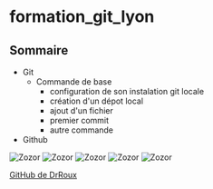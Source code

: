 # formation_git_lyon




## Sommaire


* Git
	* Commande de base
		* configuration de son instalation git locale
		* création d'un dépot local
		* ajout d'un fichier
		* premier commit
		* autre commande
* Github

![Zozor](http://uploads.siteduzero.com/files/420001_421000/420263.png)
![Zozor](http://uploads.siteduzero.com/files/420001_421000/420263.png)
![Zozor](http://uploads.siteduzero.com/files/420001_421000/420263.png)
![Zozor](http://uploads.siteduzero.com/files/420001_421000/420263.png)
![Zozor](http://uploads.siteduzero.com/files/420001_421000/420263.png)

[GitHub de DrRoux](https://github.com/DrRoux)
